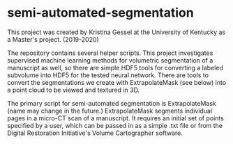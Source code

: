 # semi-automated-segmentation
This project was created by Kristina Gessel at the University of Kentucky as a Master's project. (2019-2020)

The repository contains several helper scripts. 
This project investigates supervised machine learning methods for volumetric segmentation of a manuscript as well, so there are simple HDF5 tools for converting a labeled subvolume into HDF5 for the tested neural network.
There are tools to convert the segmentations we create with ExtrapolateMask (see below) into a point cloud to be viewed and textured in 3D.

The primary script for semi-automated segmentation is ExtrapolateMask (name may change in the future.)
ExtrapolateMask segments individual pages in a micro-CT scan of a manuscript. It requires an initial set of points specified by a user, which can be passed in as a simple .txt file or from the Digital Restoration Initiative's Volume Cartographer software.


